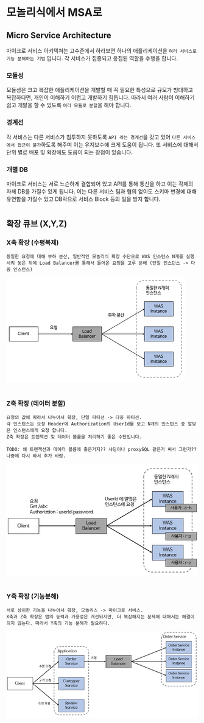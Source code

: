 # 모놀리식에서 MSA로
## Micro Service Architecture
마이크로 서비스 아키텍쳐는 고수준에서 하라보면 하나의 애플리케이션을 `여러 서비스로 기능 분해하는 기법` 입니다. 각 서비스가 집중되고 응집된 역할을 수행을 합니다.

### 모듈성
모듈셩은 크고 복잡한 애플리케이션을 개발할 때 꼭 필요한 특성으로 규모가 방대하고 복잡하다면, 개인이 이해하기 어렵고 개발하기 힘듭니다. 따라서 여러 사람이 이해하기 쉽고 개발을 할 수 있도록 `여러 모듈로 분할`을 해야 합니다.

### 경계선
각 서비스는 다른 서비스가 침투하지 못하도록 `API 라는 경계선`을 갖고 있어 `다른 서비스에서 접근이 불가`하도록 해주며 이는 유지보수에 크게 도움이 됩니다. 또 서비스에 대해서 단위 별로 배포 및 확장에도 도움이 되는 장점이 있습니다.

### 개별 DB
마이크로 서비스는 서로 느슨하게 결합되어 있고 API를 통해 통신을 하고 이는 각제의 자체 DB를 가질수 있게 됩니다. 이는 다른 서비스 팀과 협의 없이도 스키마 변경에 대해 유연함을 가질수 있고 DB락으로 서비스 Block 등의 일을 방지 합니다.

#
## 확장 큐브 (X,Y,Z)
### X축 확장 (수평복제)
```
동일한 요청에 대해 부하 분산, 일반적인 모놀리식 확장 수단으로 WAS 인스턴스 N개를 실행시켜 놓은 뒤에 Load Balancer를 통해서 들어온 요청을 고루 분배 (단일 인스턴스 -> 다중 인스턴스)
```
![1-1](https://raw.githubusercontent.com/sanggi-wjg/my_study/main/MicroServicePattern/data/1-1.PNG)

#
### Z축 확장 (데이터 분할)
```
요청의 값에 따라서 나누어서 확장, 단일 파티션 -> 다중 파티션.
각 인스턴스는 요청 Header에 Authorization의 UserId를 보고 N개의 인스턴스 중 알맞은 인스턴스에게 요청 합니다.
Z축 확장은 트랜잭션 및 데이터 볼륨을 처리하기 좋은 수단입니다.

TODO: 왜 트랜잭션과 데이터 볼륨에 좋은거지?? 샤딩이나 proxySQL 같은거 써서 그런가?? 나중에 다시 와서 추가 바람.
```
![1-2](https://raw.githubusercontent.com/sanggi-wjg/my_study/main/MicroServicePattern/data/1-2.PNG)

#
### Y축 확장 (기능분해)
```
서로 상이한 기능을 나누어서 확장, 모놀리스 -> 마이크로 서비스.
X축과 Z축 확장은 앱의 능력과 가용성은 개선되지만, 더 복잡해지는 문제에 대해서는 해결이 되지 않는다. 따라서 Y축의 기능 분해가 필요하다.
```
![1-3](https://raw.githubusercontent.com/sanggi-wjg/my_study/main/MicroServicePattern/data/1-3.PNG)
